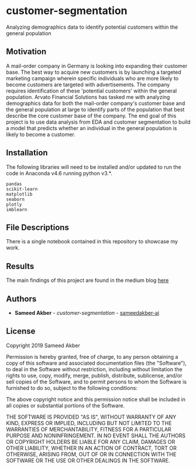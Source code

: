 # customer-segmentation

Analyzing demographics data to identify potential customers within the general population

## Motivation

A mail-order company in Germany is looking into expanding their customer base. The best way to acquire new customers is by launching a targeted marketing campaign wherein specific individuals who are more likely to become customers are targeted with advertisements. The company requires identification of these 'potential customers' within the general population. Arvato Financial Solutions has tasked me with analyzing demographics data for both the mail-order company's customer base and the general population at large to identify parts of the population that best describe the core customer base of the company. The end goal of this project is to use data analysis from EDA and customer segmentation to build a model that predicts whether an individual in the general population is likely to become a customer.


## Installation

The following libraries will need to be installed and/or updated to run the code in Anaconda v4.6 running python v3.*.

```
pandas
scikit-learn
matplotlib
seaborn
plotly
imblearn
```

## File Descriptions

There is a single notebook contained in this repository to showcase my work. 

## Results

The main findings of this project are found in the medium blog [here](https://medium.com/@sameedakber.ai/customer-segmentation-report-for-arvato-financial-solutions-business-intelligence-from-36be5b71f480)


## Authors

* **Sameed Akber** - *customer-segmentation* - [sameedakber-ai](https://github.com/sameedakber-ai)

## License

Copyright 2019 Sameed Akber

Permission is hereby granted, free of charge, to any person obtaining a copy of this software and associated
documentation files (the "Software"), to deal in the Software without restriction, including without
limitation the rights to use, copy, modify, merge, publish, distribute, sublicense, and/or sell copies of
the Software, and to permit persons to whom the Software is furnished to do so, subject to the following
conditions:

The above copyright notice and this permission notice shall be included in all copies or substantial
portions of the Software.

THE SOFTWARE IS PROVIDED "AS IS", WITHOUT WARRANTY OF ANY KIND, EXPRESS OR IMPLIED, INCLUDING BUT NOT
LIMITED TO THE WARRANTIES OF MERCHANTABILITY, FITNESS FOR A PARTICULAR PURPOSE AND NONINFRINGEMENT. IN NO
EVENT SHALL THE AUTHORS OR COPYRIGHT HOLDERS BE LIABLE FOR ANY CLAIM, DAMAGES OR OTHER LIABILITY, WHETHER
IN AN ACTION OF CONTRACT, TORT OR OTHERWISE, ARISING FROM, OUT OF OR IN CONNECTION WITH THE SOFTWARE OR THE
USE OR OTHER DEALINGS IN THE SOFTWARE.

